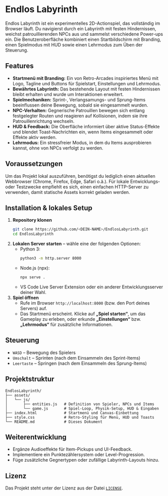 # Endlos Labyrinth

Endlos Labyrinth ist ein experimentelles 2D-Actionspiel, das vollständig im Browser läuft. Du navigierst durch ein Labyrinth mit festen Hindernissen, weichst patrouillierenden NPCs aus und sammelst verschiedene Power-ups ein. Die Benutzeroberfläche kombiniert einen Startbildschirm mit Branding, einen Spielmodus mit HUD sowie einen Lehrmodus zum Üben der Steuerung.

## Features

- **Startmenü mit Branding:** Ein von Retro-Arcades inspiriertes Menü mit Logo, Tagline und Buttons für Spielstart, Einstellungen und Lehrmodus.
- **Bewährtes Labyrinth:** Das bestehende Layout mit festen Hindernissen bleibt erhalten und wurde um Interaktionen erweitert.
- **Spielmechaniken:** Sprint-, Verlangsamungs- und Sprung-Items beeinflussen deine Bewegung, sobald sie eingesammelt wurden.
- **NPC-Verhalten:** Gegnerische Patrouillen bewegen sich entlang festgelegter Routen und reagieren auf Kollisionen, indem sie ihre Patrouillenrichtung wechseln.
- **HUD & Feedback:** Die Oberfläche informiert über aktive Status-Effekte und blendet Toast-Nachrichten ein, wenn Items eingesammelt oder Effekte aktiv werden.
- **Lehrmodus:** Ein stressfreier Modus, in dem du Items ausprobieren kannst, ohne von NPCs verfolgt zu werden.

## Voraussetzungen

Um das Projekt lokal auszuführen, benötigst du lediglich einen aktuellen Webbrowser (Chrome, Firefox, Edge, Safari o.ä.). Für lokale Entwicklungs- oder Testzwecke empfiehlt es sich, einen einfachen HTTP-Server zu verwenden, damit statische Assets korrekt geladen werden.

## Installation & lokales Setup

1. **Repository klonen**
   ```bash
   git clone https://github.com/<DEIN-NAME>/EndlosLabyrinth.git
   cd EndlosLabyrinth
   ```
2. **Lokalen Server starten** – wähle eine der folgenden Optionen:
   - Python 3:
     ```bash
     python3 -m http.server 8000
     ```
   - Node.js (npx):
     ```bash
     npx serve .
     ```
   - VS Code Live Server Extension oder ein anderer Entwicklungsserver deiner Wahl.
3. **Spiel öffnen**
   - Rufe im Browser `http://localhost:8000` (bzw. den Port deines Servers) auf.
   - Das Startmenü erscheint. Klicke auf **„Spiel starten“**, um das Gameplay zu erleben, oder erkunde **„Einstellungen“** bzw. **„Lehrmodus“** für zusätzliche Informationen.

## Steuerung

- `WASD` – Bewegung des Spielers
- `Umschalt` – Sprinten (nach dem Einsammeln des Sprint-Items)
- `Leertaste` – Springen (nach dem Einsammeln des Sprung-Items)

## Projektstruktur

```
EndlosLabyrinth/
├── assets/
│   └── js/
│       ├── entities.js   # Definition von Spieler, NPCs und Items
│       └── game.js       # Spiel-Loop, Physik-Setup, HUD & Eingaben
├── index.html            # Startmenü und Canvas-Einbettung
├── style.css             # Retro-Styling für Menü, HUD und Toasts
└── README.md             # Dieses Dokument
```

## Weiterentwicklung

- Ergänze Audioeffekte für Item-Pickups und UI-Feedback.
- Implementiere ein Punktezählersystem oder Level-Progression.
- Füge zusätzliche Gegnertypen oder zufällige Labyrinth-Layouts hinzu.

## Lizenz

Das Projekt steht unter der Lizenz aus der Datei [`LICENSE`](LICENSE).
